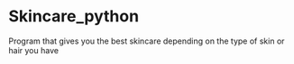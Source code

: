 # Skincare_python
Program that gives you the best skincare depending on the type of skin or hair you have
